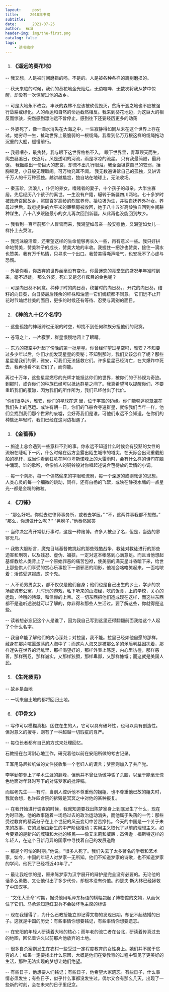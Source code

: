```yaml
---
layout:     post
title:     2018年书摘
subtitle:   
date:       2021-07-25
author:  石瑠
header-img: img/the-first.png
catalog: false
tags:
    - 读书摘抄
---
```


1. ### 《遥远的葵花地》



--  我又想，人是被时间磨损的吗，不是的。人是被各种各样的离别磨损的。

--  秋天来临的时候，我们的葵花地金光灿烂，无边喧哗，无数次将我从梦中惊醒，却没有一次惊醒过他的故乡。

--  可是大地永不改变，丰沃的森林不应该被砍伐毁灭，贫瘠干涸之地也不应被强行垦耕或绿化。人的命运和自然的命运截然相反。我来到葵花地边，为这巨大的相反而惊骇，突然感到漂泊远不曾停止，感到往下还要经历更多的动荡

--  外婆死了，像一滴水消失在大海之中，一生寂静得如同从未在这个世界上存在过。她穷尽一生，扯动世界上最脆弱的一根缆绳。我看到亿万万根这样的缆绳拖动沉重的大船，缓慢前行。

--  我最嘈杂，最贪婪。我与眼下这世界格格不入。 眼下世界里，青草顶天而生，爬虫昼追日，夜逐月。风是透明的河流，雨是冰凉的流星。 只有我最简陋，最局促。 我酝酿出一份巨大的悲哀，却流不出几行眼泪。我全面坦露自己的软弱，捶胸顿足，小丑般无理取闹。可万物充耳不闻。 我无数遍讲诉自己的孤独，又讲诉千万人的千万种孤独。越讲越尴尬，独自站在地球上，无法收场。

--  秦玉珍，流浪儿，仆佣的养女，嗜赌者的妻子，十个孩子的母亲。大半生寡居。先后经历八个孩子的离世。一生没有户籍，辗转于新疆四川两地。七十多岁时被政府召回故乡，照顾百岁高龄的烈属养母。拾垃圾为生，并独自抚养外孙女。养母过世后，政府提供的六平米的廉租房被收回，她于八十五岁高龄独自回到乡间耕种谋生。八十八岁跟随最小的女儿再次回到新疆。从此再也没能回到故乡。

--  我看到一百年前那个人冒雪而来，我渴望如母亲一般安慰他，又渴望如女儿一样扑上去哭泣。

--  我泡沫般活着，还奢望这样的生命能够再长久一些，再有意义一些。我只好拼命地赞美，赞美种子的成长，赞美大地的丰收。我握住一把沙也赞美，接住一滴水也赞美。我有万千热情，只寻求一个出口。我赞美得嘶声哑气，也安抚不了心虚与恐慌。

--  外婆你看，你放弃的世界丝毫没有变化。你最迷恋的亮堂堂的盛况年年准时到来，毫不迟疑。 那么外婆，死亡又是怎样眩目的金色呢？

--  可是向日葵不同意。种种子时的向日葵，秧苗时的向日葵，，开花的向日葵，结籽的向日葵，向日葵最后残余的秆株和油渣一它们统统都不同意。 它们远不止开花时节灿烂壮美的面目，更多的时候还有等待、忍受与离别的面目。



2. ### 《神的九十亿个名字》

--  这些孤独的神祇跨过无限的时空，却找不到任何种族分担他们的寂寞。

--  苍穹之上，一片寂寥，群星慢慢地闭上了眼睛。

--  东方的夜空中升起了傍晚的第一批星星。你曾经仰望过星空吗，雅安？不知要过多少年以后，你们才能发现星星的奥秘；不知到那时，我们又该怎样了呢？那些星星是我们的家，雅安，可我们无法拯救它们。许多星星已经消亡，在大爆炸中死去，我再也看不到它们了，而你能。

再过十万年，这些星星燃尽的光辉才能抵达你们的世界，被你们的子孙视为奇迹。到那时，或许你们的种族已经可以抵达群星之间了。我真希望可以提醒你们，不要重蹈我们的覆辙，因为我们的所作所为，我们已经付出了代价。

 “你们很幸运，雅安，你们的星球在这 里，位于宇宙的边缘。你们能够逃脱笼罩在我们头上的厄运。或许有朝一日，你们的飞船会寻遍群星，就像我们当年一样。他们会找到我们那个世界的废墟，会好奇我们是谁。可他们永远不会知道，在你们的种族还年轻时，我们已经在这河边相遇了。

 

3. ### 《金蔷薇》

--  旅途上总会遇到一些意料不到的事。你永远不知道什么时候会有狡黠的女性的流盼在睫毛下一闪，什么时候在远方会露出陌生城市的塔尖，在天际会出现重载船舶的桅杆，或当你看到狂吼在阿尔卑斯诺峰上的大雷雨时，会有什么样的诗句在脑中涌现，谁的歌喉，会像旅人的铜铃般对你唱起述说合苞待放的爱情的小调。



--  每一个刹那，每一个偶然偷来的字眼和流盼，每一个深邃的或则戏谑的思想，人类心灵的每一个细微的跳动，同样，还有白杨的飞絮，或映在静夜水塘的一点星光--都是金粉的微粒。

4. ### 《刀锋》

--  “那么好吧。你就去进律师事务所，或者去学医。” “不，这两件事我都不想做。” “那么，你想做什么呢？” “晃膀子，”他泰然回答

--  当你决定离开常轨行事时，这是一种赌博。许多人被点了名，但是，当选的寥寥无几。

--  我敢大胆断言，魔鬼目睹基督教挑起的那些残酷战争，教徒对教徒进行的那些迫害和刑罚，以及残忍、虚伪、褊狭，一定对这本帐感到心满意足。而且当他想起基督教给人类背上了一个原始罪恶的痛苦包袱，使美丽的满天星斗昏暗下来，给世上那些供人们享受的赏心乐事投下一道邪恶的阴影，他准会咯咯笑起来，一面咕哝着：活该受这报应，这个鬼。



--  人不论男男女女，都不仅仅是他们自身；他们也是自己出生的乡土，学步的农场或城市公寓，儿时玩的游戏，私下听来的山海经，吃的饭食，上的学校，关心的运动，吟哦的诗章，和信仰的上帝。这一切东西把他们造成现在这样，而这些东西都不是道听途说就可以了解的，你非得和那些人生活过。要了解这些，你就得是这些。

--  读者想必忘记这个人是谁了，因为我自己写到这里还得翻翻前面我给这个人起了个什么名字。

--  我自命能了解他们的内心深处；对拉里，我不能。拉里已经如他自愿的那样，藏身在那片喧嚣激荡的人海中了；而这片人海又是被那么多的矛盾利益困扰着，那样迷失在世界的混乱里，那样渴望好的，那样外表上笃定，内心里彷徨，那样慈善，那样残忍，那样诚实，又那样狡猾，那样卑鄙，又那样慷慨；而这就是美国人民。

5. ### 《生死疲劳》

--  故乡是血地

--  一切来自土地的都将回归土地。



6. ### 《甲骨文》

--  写作可以模糊真相、困住在生的人，它可以具有破坏性，也可以具有创造性。但对意义的搜寻，则有了一种超越一切瑕疵的尊严。

--  每位长者都有自己的方式来处理回忆。

石教授在台湾耐心地工作，研究着他以前在安阳所做的考古记录。

王军用马尼拉纸做的文件袋收集一个老妇人的谎言；梦熊则加入了共产党。

李学勤攀登上了学术生涯的巅峰，但他并不曾让骄傲冲昏了头脑，以至于能毫无愧色地面对年轻时写下的对陈梦家的批评稿。

而赵老先生——有时，当别人控诉他不尊重他的姐姐、也不尊重他已故的姐夫时，我就会想，也许四合院的拆毁是冥冥之中对他的某种报复。



--  在我开始进行调查的时候，我就知道要找出陈梦家身上到底发生了什么，现在为时已晚。他的故事随着一场场过去的政治运动消失，而他属于失落的一代：那些受过教育的精英分子在上个世纪的风云变幻中苦苦挣扎。今天的中国是一个关于未来的故事，它的发展由新生的中产阶级推动；实用主义取代了以前的理想主义。如今要紧的是新兴的城镇和大批的移民——像艾米莉和威廉﹒杰佛逊﹒福斯特这样的年轻人，在这个日新月异的国家中寻找着自己的发展道路

--  那是个可怕的时期。”他说。“很多人死了。我们失去了太多著名的学者和艺术家。如今，中国的年轻人对梦家一无所知。他们不知道梦家的诗歌，也不知道梦家的学问。他死了已经将近40年了。”



--  最让我吃惊的是，原来陈梦家为汉字展开的辩护是完全没有必要的。无论他的话多么勇敢、又让他付出了多少代价，却根本没有价值。约瑟夫·斯大林已经拯救了中国汉字。



--  “文化大革命”时期，据说他用毛泽东标语的横幅包起了博物馆的文物，从而保住了它们。马承源知道红卫兵不会破坏毛主席的标语

--  现在我懂得了，为什么石教授能立即记得文物的发现日期，却记不起结婚的日子。这就是中国的历史：有些事情你想要铭记，有些事情你想要遗忘。

--  在安阳的年轻人研读着大地的核心；而年老的流亡者在台北，研读着传真过去的地图，回忆着许久以前那片他放弃的土地。

--  很多自杀案例发生在农村一些受过一定程度教育的女性身上。她们并不属于贫穷的人；如果一定要找出什么原因，大概是他们在受教育的过程中瞥见了更美好的生活，那种无法实现的梦想让她们绝望。

--  有些日子，他想要人们铭记；有些日子，他希望大家遗忘。有些日子，什么事情必须发生；有些日子，似乎什么事都没发生过。偶尔又会有那么几天，出现了一些新的时刻，会在未来的日子里纪念。

 

 

 